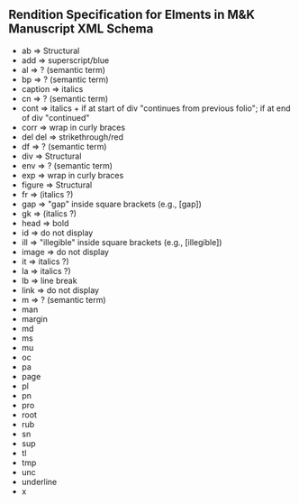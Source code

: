 ## Rendition Specification for Elments in M&K Manuscript XML Schema

* ab => Structural
* add => superscript/blue
* al => ? (semantic term)
* bp => ? (semantic term)
* caption => italics
* cn => ? (semantic term) 
* cont => italics + if at start of div "continues from previous folio"; if at end of div "continued"
* corr => wrap in curly braces
* del del => strikethrough/red
* df => ? (semantic term)
* div => Structural
* env => ? (semantic term)
* exp => wrap in curly braces
* figure => Structural
* fr => (italics ?)
* gap => "gap" inside square brackets (e.g., [gap])
* gk => (italics ?)
* head => bold
* id => do not display
* ill => "illegible" inside square brackets (e.g., [illegible])
* image => do not display
* it => italics ?)
* la => italics ?)
* lb => line break
* link => do not display
* m => ? (semantic term)
* man
* margin
* md
* ms
* mu
* oc
* pa
* page
* pl
* pn
* pro
* root
* rub
* sn
* sup
* tl
* tmp
* unc
* underline
* x
